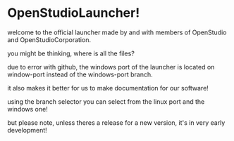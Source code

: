 # OpenStudioLauncher!

welcome to the official launcher made by and with members of OpenStudio and OpenStudioCorporation.

you might be thinking, where is all the files?

due to error with github, the windows port of the launcher is located on window-port instead of the windows-port branch.

it also makes it better for us to make documentation for our software!

using the branch selector you can select from the linux port and the windows one!

but please note, unless theres a release for a new version, it's in very early development!